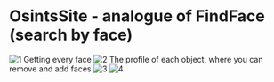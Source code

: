 # OsintsSite - analogue of FindFace (search by face)
![1](https://user-images.githubusercontent.com/104010576/167916484-af6a4c12-0cc3-40d7-9dd5-6e639a612895.PNG)
Getting every face
![2](https://user-images.githubusercontent.com/104010576/167916500-50e116f2-878b-44a3-8427-36c8f5e636ae.PNG)
The profile of each object, where you can remove and add faces
![3](https://user-images.githubusercontent.com/104010576/167917033-baeddd01-22aa-4af0-a34a-6f733863e5d4.PNG)
![4](https://user-images.githubusercontent.com/104010576/167917313-56e85d3e-07f3-4121-b9f0-ebbfb63be96b.PNG)

